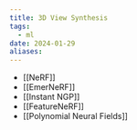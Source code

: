 ```yaml
---
title: 3D View Synthesis
tags:
  - ml
date: 2024-01-29
aliases:
---
```

- [[NeRF]]
- [[EmerNeRF]]
- [[Instant NGP]]
- [[FeatureNeRF]]
- [[Polynomial Neural Fields]]